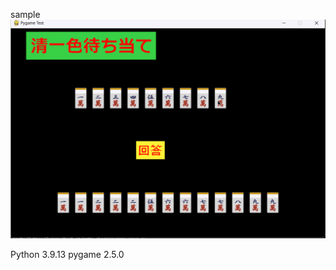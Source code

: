 sample
![gif](https://github.com/sou553/chinitu_mati/blob/main/test/test.gif)

Python 3.9.13
pygame 2.5.0
